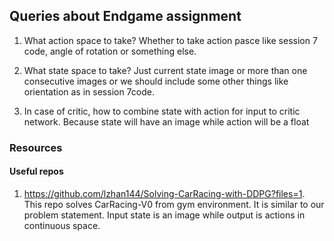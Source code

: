 ## Queries about Endgame assignment

1. What action space to take? Whether to take action pasce like session 7 code, angle of rotation or something else.

2. What state space to take? Just current state image or more than one consecutive images or we should include some other things like orientation as in session  7code.

3. In case of critic, how to combine state with action for input to critic network. Because state will have an image while action will be a float 


### Resources

#### Useful repos

1. https://github.com/lzhan144/Solving-CarRacing-with-DDPG?files=1. 
This repo solves CarRacing-V0 from gym environment. It is similar to our problem statement. Input state is an image  while output is actions in continuous space.



